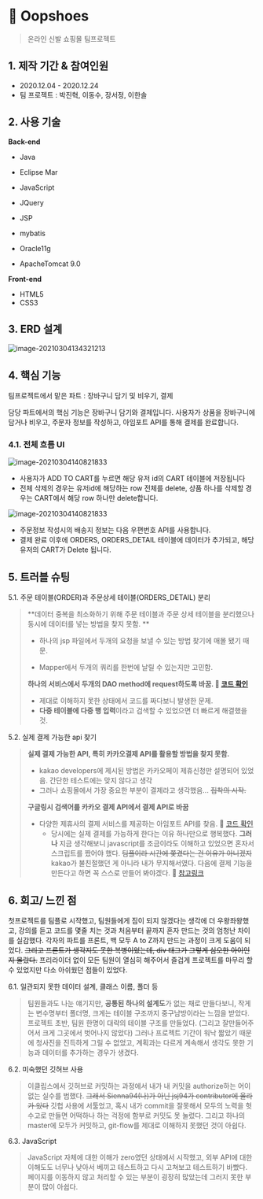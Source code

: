 # :athletic_shoe: Oopshoes

> 온라인 신발 쇼핑몰 팀프로젝트



## 1. 제작 기간 & 참여인원

- 2020.12.04 - 2020.12.24
- 팀 프로젝트 : 박진혁, 이동수, 장서정, 이한솔



## 2. 사용 기술

<strong>Back-end</strong>

- Java
- Eclipse Mar
- JavaScript
- JQuery
- JSP
- mybatis

- Oracle11g
- ApacheTomcat 9.0

<strong>Front-end</strong>

- HTML5
- CSS3



## 3. ERD 설계
![image-20210304134321213](https://user-images.githubusercontent.com/69448123/109942595-b0de2380-7d17-11eb-878e-8f160dfc11d9.png)


## 4. 핵심 기능

팀프로젝트에서 맡은 파트 : 장바구니 담기 및 비우기, 결제

담당 파트에서의 핵심 기능은 장바구니 담기와 결제입니다. 사용자가 상품을 장바구니에 담거나 비우고, 주문자 정보를 작성하고, 아임포트 API를 통해 결제를 완료합니다.



### 4.1. 전체 흐름 UI
![image-20210304140821833](https://user-images.githubusercontent.com/69448123/109942767-db2fe100-7d17-11eb-9740-336a94636291.png)
- 사용자가 ADD TO CART를 누르면 해당 유저 id의 CART 테이블에 저장됩니다
- 전체 삭제의 경우는 유저id에 해당하는 row 전체를 delete, 상품 하나를 삭제할 경우는 CART에서 해당 row 하나만 delete합니다.

![image-20210304140821833](https://user-images.githubusercontent.com/69448123/109942654-bf2c3f80-7d17-11eb-824d-c7dffa1500af.png)



- 주문정보 작성시의 배송지 정보는 다음 우편번호 API를 사용합니다.
- 결제 완료 이후에 ORDERS, ORDERS_DETAIL 테이블에 데이터가 추가되고, 해당 유저의 CART가 Delete 됩니다.



## 5. 트러블 슈팅

5.1. 주문 테이블(ORDER)과 주문상세 테이블(ORDERS_DETAIL) 분리  

> **데이터 중복을 최소화하기 위해 주문 테이블과 주문 상세 테이블을 분리했으나 동시에 데이터를 넣는 방법을 찾지 못함. **
>
> - 하나의 jsp 파일에서 두개의 요청을 보낼 수 있는 방법 찾기에 매몰 됐기 때문.
>
> - Mapper에서 두개의 쿼리를 한번에 날릴 수 있는지만 고민함.
>
> **하나의 서비스에서  두개의 DAO method에 request하도록 바꿈. :pushpin: [코드 확인](https://github.com/Sienna94/OopShoes/blob/afe82b0164205ba2f316a466096b502f513d53c3/src/com/pay/service/PayInputService.java#L58)**
>
> - 제대로 이해하지 못한 상태에서 코드를 짜다보니 발생한 문제.
> - <strong>다중 테이블에 다중 행 입력</strong>이라고 검색할 수 있었으면 더 빠르게 해결했을 것.



5.2. 실제 결제 가능한 api 찾기

> **실제 결제 가능한 API, 특히 카카오결제 API를 활용할 방법을 찾지 못함.**
>
> - kakao  developers에 제시된 방법은 카카오페이 제휴신청만 설명되어 있었음. 간단한 테스트에는 맞지 않다고 생각
> - 그러나 쇼핑몰에서 가장 중요한 부분이 결제라고 생각했음... ~~집착의 시작.~~
>
> **구글링시 검색어를 카카오 결제 API에서 결제 API로 바꿈**
>
> * 다양한 제휴사의 결제 서비스를 제공하는 아임포트 API를 찾음. :pushpin: [코드 확인](https://github.com/Sienna94/OopShoes/blob/fa1b8bbe28a7bc7321227b5f0811249a081aa88a/WebContent/pay/payment.jsp#L64)
>   - 당시에는 실제 결제를 가능하게 한다는 이유 하나만으로 행복했다. **그러나** 지금 생각해보니 javascript를 조금이라도 이해하고 있었으면  혼자서 스크립트를 짰어야 했다. ~~팀플이라 시간에 쫓겼다는 건 이유가 아니겠지~~ kakao가 불친절했던 게 아니라 내가 무지해서였다. 다음에 결제 기능을 만든다고 하면 꼭 스스로 만들어 봐야겠다. :memo: [참고링크](https://dongsik93.github.io/til/2019/10/20/til-django-kakaopay/)



## 6. 회고/ 느낀 점

첫프로젝트를 팀플로 시작했고, 팀원들에게 짐이 되지 않겠다는 생각에 더 우왕좌왕했고, 강의를 듣고 코드를 몇줄 치는 것과 처음부터 끝까지 혼자 만드는 것의 엄청난 차이를 실감했다. 각자의 파트를 프론트, 백 모두 A to Z까지 만드는 과정이 크게 도움이 되었다. ~~그리고 프론트가 생각지도 못한 복병이었는데, div 태그가 그렇게 심오한 아이인지 몰랐다.~~ 프리라이더 없이 모든 팀원이 열심히 해주어서 즐겁게 프로젝트를 마무리 할 수 있었지만 다소 아쉬웠던 점들이 있었다.



6.1. 일관되지 못한 데이터 설계, 클래스 이름, 폴더 등

> 팀원들과도 나눈 얘기지만, **공통된 하나의 설계도**가 없는 채로 만들다보니, 작게는 변수명부터 폴더명, 크게는 테이블 구조까지 중구남방이라는 느낌을 받았다. 프로젝트 초반, 팀원 한명이 대략의 테이블 구조를 만들었다. (그리고 잘만들어주어서 크게 그곳에서 벗어나지 않았다) 그러나 프로젝트 기간이 워낙 짧았기 때문에 청사진을 진득하게 그릴 수 없었고, 계획과는 다르게 계속해서 생각도 못한 기능과 데이터를 추가하는 경우가 생겼다. 



6.2. 미숙했던 깃허브 사용

> 이클립스에서 깃허브로 커밋하는 과정에서 내가 내 커밋을 authorize하는 어이없는 실수를 범했다. ~~그래서 Sienna94(나)가 아닌 jsj94가 contributor에 올라가 있다~~ 깃헙 사용에 서툴었고, 혹시 내가 commit을 잘못해서 모두의 노력을 헛수고로 만들면 어떡하나 하는 걱정에 함부로 커밋도 못 눌렀다. 그리고 하나의 master에 모두가 커밋하고, git-flow를 제대로 이해하지 못했던 것이 아쉽다.


6.3. JavaScript

> JavaScript  자체에 대한 이해가 zero였던 상태에서 시작했고, 외부 API에 대한 이해도도 너무나 낮아서 베끼고 테스트하고 다시 고쳐보고 테스트하기 바빴다. 페이지를 이동하지 않고 처리할 수 있는 부분이 굉장히 많았는데 그러지 못한 부분이 많이 아쉽다.

